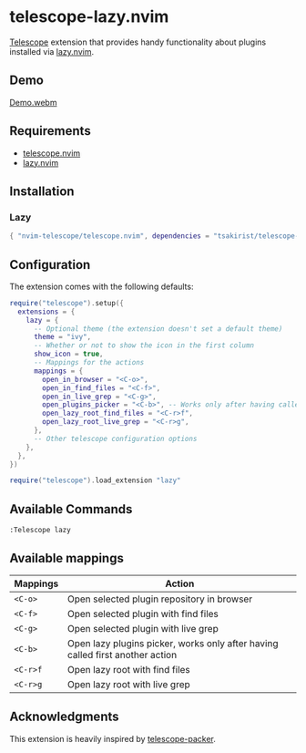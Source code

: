 # telescope-lazy.nvim

[Telescope](https://github.com/nvim-telescope/telescope.nvim) extension that
provides handy functionality about plugins installed via
[lazy.nvim](https://github.com/folke/lazy.nvim).

## Demo

[Demo.webm](https://user-images.githubusercontent.com/20475201/209448481-84bbd8a5-9d42-46be-bc46-18a481803474.webm)


## Requirements

- [telescope.nvim](https://github.com/nvim-telescope/telescope.nvim)
- [lazy.nvim](https://github.com/folke/lazy.nvim)

## Installation

### Lazy

```lua
{ "nvim-telescope/telescope.nvim", dependencies = "tsakirist/telescope-lazy.nvim" }
```

## Configuration

The extension comes with the following defaults:

```lua
require("telescope").setup({
  extensions = {
    lazy = {
      -- Optional theme (the extension doesn't set a default theme)
      theme = "ivy",
      -- Whether or not to show the icon in the first column
      show_icon = true,
      -- Mappings for the actions
      mappings = {
        open_in_browser = "<C-o>",
        open_in_find_files = "<C-f>",
        open_in_live_grep = "<C-g>",
        open_plugins_picker = "<C-b>", -- Works only after having called first another action
        open_lazy_root_find_files = "<C-r>f",
        open_lazy_root_live_grep = "<C-r>g",
      },
      -- Other telescope configuration options
    },
  },
})

require("telescope").load_extension "lazy"
```

## Available Commands

`:Telescope lazy`

## Available mappings

| Mappings | Action                                                                        |
| -------- | ----------------------------------------------------------------------------- |
| `<C-o>`  | Open selected plugin repository in browser                                    |
| `<C-f>`  | Open selected plugin with find files                                          |
| `<C-g>`  | Open selected plugin with live grep                                           |
| `<C-b>`  | Open lazy plugins picker, works only after having called first another action |
| `<C-r>f` | Open lazy root with find files                                                |
| `<C-r>g` | Open lazy root with live grep                                                 |

## Acknowledgments

This extension is heavily inspired by
[telescope-packer](https://github.com/nvim-telescope/telescope-packer.nvim).
